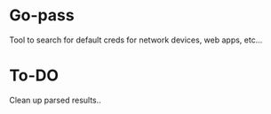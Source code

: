 # Go-pass
Tool to search for default creds for network devices, web apps, etc...

# To-DO
Clean up parsed results..

